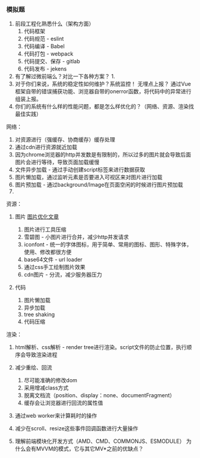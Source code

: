 ### 模拟题
1. 前段工程化熟悉什么（架构方面）
    1. 代码框架
    2. 代码规范 - eslint
    3. 代码编译 - Babel
    4. 代码打包 - webpack
    5. 代码提交、保存 - gitlab
    6. 代码发布 - jekens
2. 有了解过微前端么？对比一下各种方案？
    1. 
3. 对于你们来说，系统的稳定性如何维护？系统监控！
    无埋点上报？
    通过Vue框架自带的错误捕获功能、浏览器自带的onerror函数，将代码中的异常进行组装上报。
4. 你们的系统有什么样的性能问题，都是怎么样优化的？（网络、资源、渲染找最佳实践）

网络：
1. 对资源进行（强缓存、协商缓存）缓存处理
2. 通过cdn进行资源就近加载
3. 因为chrome浏览器的http并发数是有限制的，所以过多的图片就会导致后面图片会进行等待，导致页面加载缓慢
4. 文件异步加载 - 通过手动创建script标签来进行数据获取
5. 图片懒加载，通过监听元素是否要进入可视区来对图片进行加载
6. 图片预加载 - 通过background/Image在页面空闲的时候进行图片预加载
7. 

资源：
1. 图片
    [图片优化文章](https://juejin.cn/post/6965761736083243044)

    1. 图片进行工具压缩
    2. 雪碧图 - 小图片进行合并，减少http并发请求
    3. iconfont - 统一的字体图标，用于简单、常用的图标、图形、特殊字体，使用、修改都很方便
    4. base64文件 - url loader
    5. 通过css手工绘制图片效果
    6. cdn图片 - 分流，减少服务器压力
2. 代码

    1. 图片懒加载
    2. 异步加载
    3. tree shaking
    4. 代码压缩

渲染：

1. html解析、css解析 - render tree进行渲染。script文件的防止位置，执行顺序会导致渲染进程
2. 减少重绘、回流
    1. 尽可能准确的修改dom
    2. 采用增减class方式
    3. 脱离文档流（position、display：none、documentFragment）
    4. 缓存会让浏览器进行回流的属性值
3. 通过web worker来计算耗时的操作
4. 减少在scroll、resize这些事件回调函数进行大量操作


5. 理解前端模块化开发方式（AMD、CMD、COMMONJS、ESMODULE） 为什么会有MVVM的模式，它与其它MV*之前的优缺点？